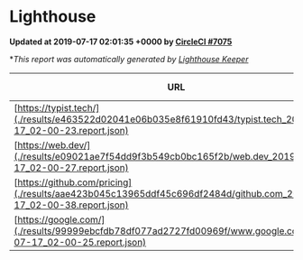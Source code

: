 
# Lighthouse

**Updated at 2019-07-17 02:01:35 +0000 by [CircleCI #7075](https://circleci.com/gh/ItinerisLtd/lighthouse-keeper-example/7075)**

**This report was automatically generated by [Lighthouse Keeper](https://github.com/itinerisltd/lighthouse-keeper)*

| URL | Performance | Accessibility | Best Practices | SEO | PWA | Updated At |
| --- | --- | --- | --- | --- | --- | --- |
| [https://typist.tech/](./results/e463522d02041e06b035e8f61910fd43/typist.tech_2019-07-17_02-00-23.report.json) | 1 |  |  |  |  | 2019-07-17T02:00:23.934Z |
| [https://web.dev/](./results/e09021ae7f54dd9f3b549cb0bc165f2b/web.dev_2019-07-17_02-00-27.report.json) | 0.88 | 0.9 | 1 | 0.96 | 1 | 2019-07-17T02:00:27.992Z |
| [https://github.com/pricing](./results/aae423b045c13965ddf45c696df2484d/github.com_2019-07-17_02-00-38.report.json) | 0.83 | 0.93 | 0.93 | 0.92 | 0.56 | 2019-07-17T02:00:38.765Z |
| [https://google.com/](./results/99999ebcfdb78df077ad2727fd00969f/www.google.com_2019-07-17_02-00-25.report.json) | 0.95 | 0.86 | 0.93 | 0.83 | 0.56 | 2019-07-17T02:00:25.720Z |
